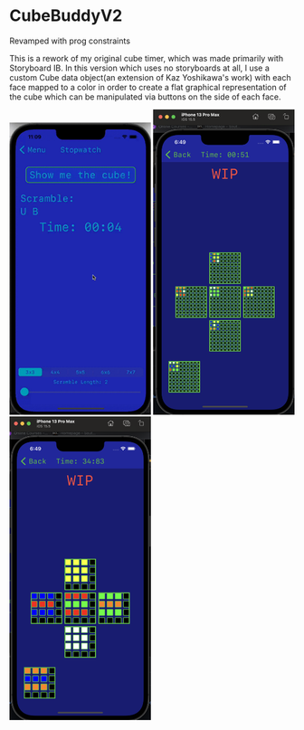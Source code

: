 # CubeBuddyV2
Revamped with prog constraints

This is a rework of my original cube timer, which was made primarily with Storyboard IB. In this version which uses no storyboards at all, I use a custom Cube data object(an extension of Kaz Yoshikawa's work) with each face mapped to a color in order to create a flat graphical representation of the cube which can be manipulated via 
buttons on the side of each face. 
<p float="left">
  <img src="AppDemoResized.gif" width="250" />
  <img src="WIP4x4.png" width="250" /> 
  <img src="WIP9x9.png" width="250" />
</p>
